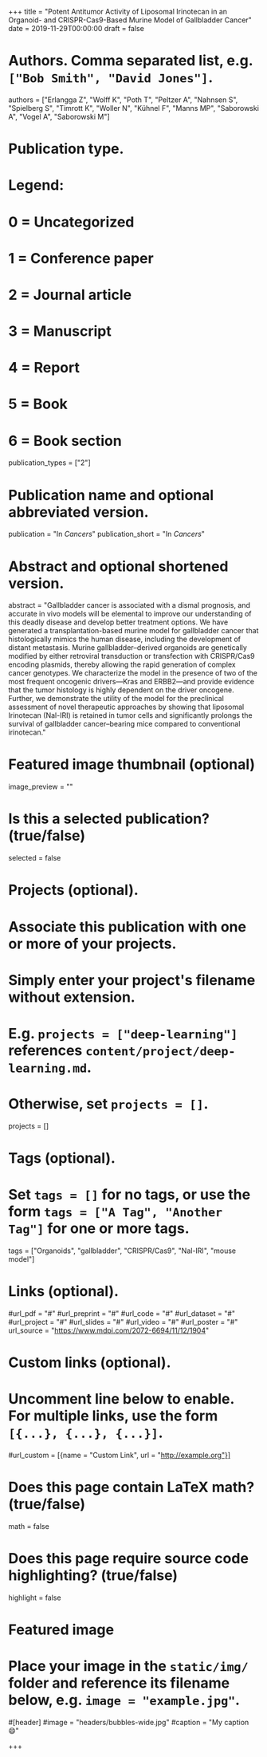 +++
title = "Potent Antitumor Activity of Liposomal Irinotecan in an Organoid- and CRISPR-Cas9-Based Murine Model of Gallbladder Cancer"
date = 2019-11-29T00:00:00
draft = false

# Authors. Comma separated list, e.g. `["Bob Smith", "David Jones"]`.
authors = ["Erlangga Z", "Wolff K", "Poth T", "Peltzer A", "Nahnsen S", "Spielberg S", "Timrott K", "Woller N", "Kühnel F", "Manns MP", "Saborowski A", "Vogel A", "Saborowski M"]

# Publication type.
# Legend:
# 0 = Uncategorized
# 1 = Conference paper
# 2 = Journal article
# 3 = Manuscript
# 4 = Report
# 5 = Book
# 6 = Book section
publication_types = ["2"]

# Publication name and optional abbreviated version.
publication = "In *Cancers*"
publication_short = "In *Cancers*"

# Abstract and optional shortened version.
abstract = "Gallbladder cancer is associated with a dismal prognosis, and accurate in vivo models will be elemental to improve our understanding of this deadly disease and develop better treatment options. We have generated a transplantation-based murine model for gallbladder cancer that histologically mimics the human disease, including the development of distant metastasis. Murine gallbladder–derived organoids are genetically modified by either retroviral transduction or transfection with CRISPR/Cas9 encoding plasmids, thereby allowing the rapid generation of complex cancer genotypes. We characterize the model in the presence of two of the most frequent oncogenic drivers—Kras and ERBB2—and provide evidence that the tumor histology is highly dependent on the driver oncogene. Further, we demonstrate the utility of the model for the preclinical assessment of novel therapeutic approaches by showing that liposomal Irinotecan (Nal-IRI) is retained in tumor cells and significantly prolongs the survival of gallbladder cancer–bearing mice compared to conventional irinotecan."

# Featured image thumbnail (optional)
image_preview = ""

# Is this a selected publication? (true/false)
selected = false

# Projects (optional).
#   Associate this publication with one or more of your projects.
#   Simply enter your project's filename without extension.
#   E.g. `projects = ["deep-learning"]` references `content/project/deep-learning.md`.
#   Otherwise, set `projects = []`.
projects = []

# Tags (optional).
#   Set `tags = []` for no tags, or use the form `tags = ["A Tag", "Another Tag"]` for one or more tags.
tags = ["Organoids", "gallbladder", "CRISPR/Cas9", "Nal-IRI", "mouse model"]

# Links (optional).
#url_pdf = "#"
#url_preprint = "#"
#url_code = "#"
#url_dataset = "#"
#url_project = "#"
#url_slides = "#"
#url_video = "#"
#url_poster = "#"
url_source = "https://www.mdpi.com/2072-6694/11/12/1904"

# Custom links (optional).
#   Uncomment line below to enable. For multiple links, use the form `[{...}, {...}, {...}]`.
#url_custom = [{name = "Custom Link", url = "http://example.org"}]

# Does this page contain LaTeX math? (true/false)
math = false

# Does this page require source code highlighting? (true/false)
highlight = false

# Featured image
# Place your image in the `static/img/` folder and reference its filename below, e.g. `image = "example.jpg"`.
#[header]
#image = "headers/bubbles-wide.jpg"
#caption = "My caption :smile:"

+++
